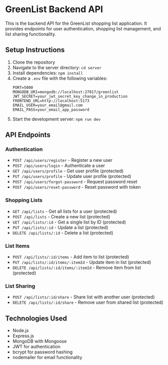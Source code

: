 # GreenList Backend API

This is the backend API for the GreenList shopping list application. It provides endpoints for user authentication, shopping list management, and list sharing functionality.

## Setup Instructions

1. Clone the repository
2. Navigate to the server directory: `cd server`
3. Install dependencies: `npm install`
4. Create a `.env` file with the following variables:
   ```
   PORT=5000
   MONGODB_URI=mongodb://localhost:27017/greenlist
   JWT_SECRET=your_jwt_secret_key_change_in_production
   FRONTEND_URL=http://localhost:5173
   EMAIL_USER=your_email@gmail.com
   EMAIL_PASS=your_email_app_password
   ```
5. Start the development server: `npm run dev`

## API Endpoints

### Authentication

- `POST /api/users/register` - Register a new user
- `POST /api/users/login` - Authenticate a user
- `GET /api/users/profile` - Get user profile (protected)
- `PUT /api/users/profile` - Update user profile (protected)
- `POST /api/users/forgot-password` - Request password reset
- `POST /api/users/reset-password` - Reset password with token

### Shopping Lists

- `GET /api/lists` - Get all lists for a user (protected)
- `POST /api/lists` - Create a new list (protected)
- `GET /api/lists/:id` - Get a single list by ID (protected)
- `PUT /api/lists/:id` - Update a list (protected)
- `DELETE /api/lists/:id` - Delete a list (protected)

### List Items

- `POST /api/lists/:id/items` - Add item to list (protected)
- `PUT /api/lists/:id/items/:itemId` - Update item in list (protected)
- `DELETE /api/lists/:id/items/:itemId` - Remove item from list (protected)

### List Sharing

- `POST /api/lists/:id/share` - Share list with another user (protected)
- `DELETE /api/lists/:id/share` - Remove user from shared list (protected)

## Technologies Used

- Node.js
- Express.js
- MongoDB with Mongoose
- JWT for authentication
- bcrypt for password hashing
- nodemailer for email functionality
